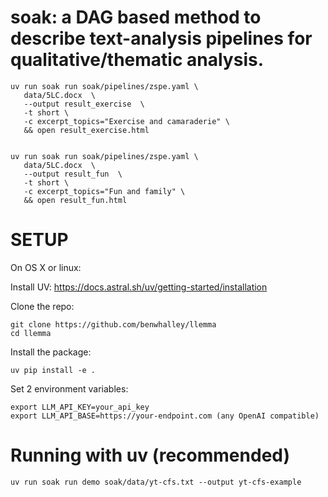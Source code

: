 
# soak: a DAG based method to describe text-analysis pipelines for qualitative/thematic analysis.

```
uv run soak run soak/pipelines/zspe.yaml \
   data/5LC.docx  \
   --output result_exercise  \
   -t short \
   -c excerpt_topics="Exercise and camaraderie" \
   && open result_exercise.html


uv run soak run soak/pipelines/zspe.yaml \
   data/5LC.docx  \
   --output result_fun  \
   -t short \
   -c excerpt_topics="Fun and family" \
   && open result_fun.html

```



# SETUP

On OS X or linux:

Install UV: https://docs.astral.sh/uv/getting-started/installation


Clone the repo:

```
git clone https://github.com/benwhalley/llemma
cd llemma
```


Install the package:

```
uv pip install -e .
```

Set 2 environment variables:

```
export LLM_API_KEY=your_api_key
export LLM_API_BASE=https://your-endpoint.com (any OpenAI compatible)
```


# Running  with uv (recommended)


```
uv run soak run demo soak/data/yt-cfs.txt --output yt-cfs-example
```




